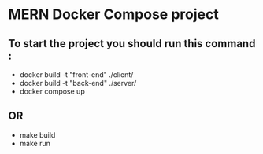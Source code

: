# MERN Docker Compose project 
## To start the project you should run this command :
- docker build -t "front-end" ./client/
- docker build -t "back-end" ./server/
- docker compose up

## OR
- make build
- make run